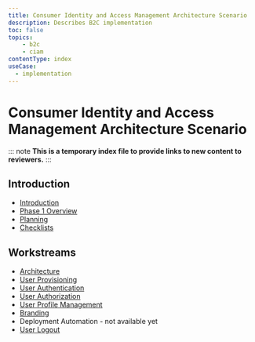 ```yaml
---
title: Consumer Identity and Access Management Architecture Scenario
description: Describes B2C implementation 
toc: false
topics:
    - b2c
    - ciam
contentType: index
useCase:
  - implementation
---
```

# Consumer Identity and Access Management Architecture Scenario

::: note
**This is a temporary index file to provide links to new content to reviewers.**
:::

## Introduction

* [Introduction](/architecture-scenarios/implementation/b2c/introduction)
* [Phase 1 Overview](/architecture-scenarios/implementation/b2c/phase-1-overview)
* [Planning](/architecture-scenarios/implementation/b2c/planning)
* [Checklists](/architecture-scenarios/implementation/checklists)

## Workstreams

* [Architecture](/architecture-scenarios/implementation/b2c/tenant-architecture)
* [User Provisioning](/architecture-scenarios/implementation/b2c/user-provisioning)
* [User Authentication](/architecture-scenarios/implementation/b2c/authentication)
* [User Authorization](/architecture-scenarios/implementation/b2c/user-authorization)
* [User Profile Management](/architecture-scenarios/implementation/b2c/user-profile-mgmt)
* [Branding](/architecture-scenarios/implementation/b2c/branding)
* Deployment Automation - not available yet
* [User Logout](/architecture-scenarios/implementation/b2c/user-logout)
